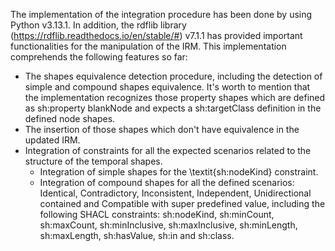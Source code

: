 The implementation of the integration procedure has been done by using Python v3.13.1. In addition, the rdflib library (https://rdflib.readthedocs.io/en/stable/#) v7.1.1 has provided important functionalities for the manipulation of the IRM.
This implementation comprehends the following features so far:

- The shapes equivalence detection procedure, including the detection of simple and compound shapes equivalence. It's worth to mention that the implementation recognizes those property shapes which are defined as sh:property blankNode and expects a sh:targetClass definition in the defined node shapes. 
- The insertion of those shapes which don't have equivalence in the updated IRM.
- Integration of constraints for all the expected scenarios related to the structure of the temporal shapes.
	- Integration of simple shapes for the \textit{sh:nodeKind} constraint.
	- Integration of compound shapes for all the defined scenarios: Identical, Contradictory, Inconsistent, Independent, Unidirectional contained and Compatible with super predefined value,  including the following SHACL constraints: sh:nodeKind, sh:minCount, sh:maxCount, sh:minInclusive, sh:maxInclusive, sh:minLength, sh:maxLength, sh:hasValue, sh:in and sh:class.

